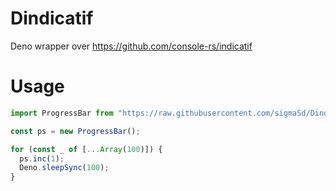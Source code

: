 # Dindicatif
Deno wrapper over https://github.com/console-rs/indicatif

# Usage
```ts
import ProgressBar from "https://raw.githubusercontent.com/sigmaSd/Dindicatif/master/indicatif.ts"

const ps = new ProgressBar();

for (const _ of [...Array(100)]) {
  ps.inc(1);
  Deno.sleepSync(100);
}
```
